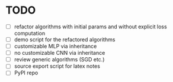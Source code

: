 TODO
====

- [ ] refactor algorithms with initial params and without explicit
  loss computation
- [ ] demo script for the refactored algorithms
- [ ] customizable MLP via inheritance
- [ ] no customizable CNN via inheritance
- [ ] review generic algorithms (SGD etc.)
- [ ] source export script for latex notes
- [ ] PyPI repo
